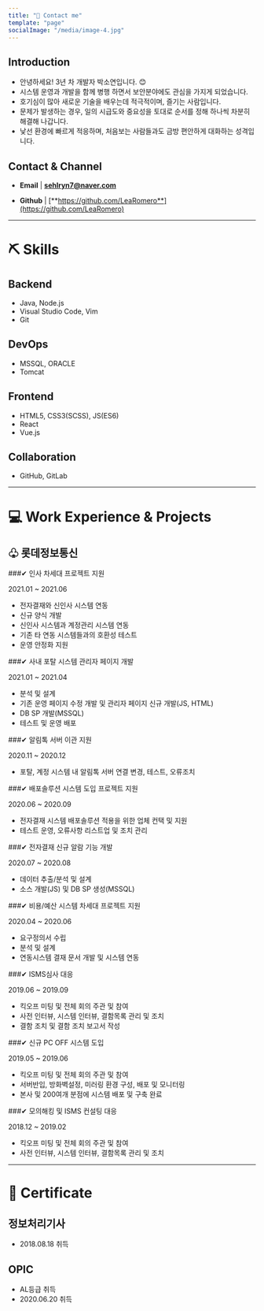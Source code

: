 ```yaml
---
title: "📱 Contact me"
template: "page"
socialImage: "/media/image-4.jpg"
---
```



## Introduction

- 안녕하세요! 3년 차 개발자 박소연입니다. 😊
- 시스템 운영과 개발을 함께 병행 하면서 보안분야에도 관심을 가지게 되었습니다.
- 호기심이 많아 새로운 기술을 배우는데 적극적이며, 즐기는 사람입니다.
- 문제가 발생하는 경우, 일의 시급도와 중요성을 토대로 순서를 정해 하나씩 차분히 해결해 나갑니다.
- 낯선 환경에 빠르게 적응하며, 처음보는 사람들과도 금방 편안하게 대화하는 성격입니다.

## Contact & Channel

- **Email** | **sehlryn7@naver.com**

- **Github** | [**https://github.com/LeaRomero**](https://github.com/LeaRomero)

---
# ⛏️ Skills


## Backend

- Java, Node.js
- Visual Studio Code, Vim
- Git

## DevOps

- MSSQL, ORACLE
- Tomcat

## Frontend

- HTML5, CSS3(SCSS), JS(ES6)
- React
- Vue.js

## Collaboration

- GitHub, GitLab

---

# 💻 Work Experience & Projects


## ♧ 롯데정보통신 
###✔ 인사 차세대 프로젝트 지원

2021.01 ~ 2021.06

- 전자결재와 신인사 시스템 연동
- 신규 양식 개발
- 신인사 시스템과 계정관리 시스템 연동
- 기존 타 연동 시스템들과의 호환성 테스트
- 운영 안정화 지원


###✔ 사내 포탈 시스템 관리자 페이지 개발

2021.01 ~ 2021.04

- 분석 및 설계
- 기존 운영 페이지 수정 개발 및 관리자 페이지 신규 개발(JS, HTML)
- DB SP 개발(MSSQL)
- 테스트 및 운영 배포


###✔ 알림톡 서버 이관 지원

2020.11 ~ 2020.12

- 포탈, 계정 시스템 내 알림톡 서버 연결 변경, 테스트, 오류조치


###✔ 배포솔루션 시스템 도입 프로젝트 지원

2020.06 ~ 2020.09

- 전자결재 시스템 배포솔루션 적용을 위한 업체 컨택 및 지원
- 테스트 운영, 오류사항 리스트업 및 조치 관리


###✔ 전자결재 신규 알람 기능 개발

2020.07 ~ 2020.08

- 데이터 추출/분석 및 설계
- 소스 개발(JS) 및 DB SP 생성(MSSQL)


###✔ 비용/예산 시스템 차세대 프로젝트 지원

2020.04 ~ 2020.06

- 요구정의서 수립
- 분석 및 설계
- 연동시스템 결재 문서 개발 및 시스템 연동


###✔ ISMS심사 대응

2019.06 ~ 2019.09

- 킥오프 미팅 및 전체 회의 주관 및 참여
- 사전 인터뷰, 시스템 인터뷰, 결함목록 관리 및 조치
- 결함 조치 및 결함 조치 보고서 작성


###✔ 신규 PC OFF 시스템 도입 

2019.05 ~ 2019.06

- 킥오프 미팅 및 전체 회의 주관 및 참여
- 서버반입, 방화벽설정, 미러링 환경 구성, 배포 및 모니터링
- 본사 및 200여개 분점에 시스템 배포 및 구축 완료

###✔ 모의해킹 및 ISMS 컨설팅 대응

2018.12 ~ 2019.02

- 킥오프 미팅 및 전체 회의 주관 및 참여
- 사전 인터뷰, 시스템 인터뷰, 결함목록 관리 및 조치


---

# 🏅 Certificate


## 정보처리기사

- 2018.08.18 취득

## OPIC

- AL등급 취득
- 2020.06.20 취득